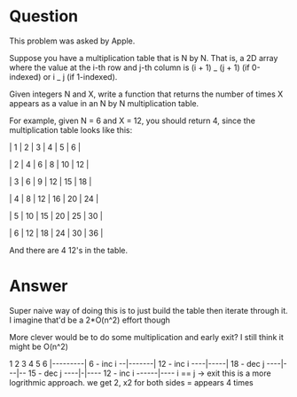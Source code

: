 # Question

This problem was asked by Apple.

Suppose you have a multiplication table that is N by N. That is, a 2D array where the value at the i-th row and j-th column is (i + 1) _ (j + 1) (if 0-indexed) or i _ j (if 1-indexed).

Given integers N and X, write a function that returns the number of times X appears as a value in an N by N multiplication table.

For example, given N = 6 and X = 12, you should return 4, since the multiplication table looks like this:

| 1 | 2 | 3 | 4 | 5 | 6 |

| 2 | 4 | 6 | 8 | 10 | 12 |

| 3 | 6 | 9 | 12 | 15 | 18 |

| 4 | 8 | 12 | 16 | 20 | 24 |

| 5 | 10 | 15 | 20 | 25 | 30 |

| 6 | 12 | 18 | 24 | 30 | 36 |

And there are 4 12's in the table.

# Answer

Super naive way of doing this is to just build the table then iterate through it. I imagine that'd be a 2\*O(n^2) effort though

More clever would be to do some multiplication and early exit? I still think it might be O(n^2)

1 2 3 4 5 6
|---------| 6 - inc i
--|-------| 12 - inc i
----|-----| 18 - dec j
----|---|-- 15 - dec j
----|-|---- 12 - inc i
------|---- i == j -> exit
this is a more logrithmic approach. we get 2, x2 for both sides = appears 4 times
